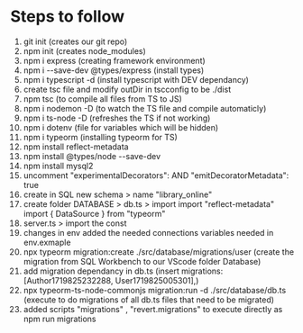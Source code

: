 # Steps to follow
 1. git init (creates our git repo)
 2. npm init (creates node_modules)
 3. npm i express (creating framework environment)
 4. npm i --save-dev @types/express (install types)
 5. npm i typescript -d (install typescript with DEV dependancy)
 7. create tsc file and modify outDir in tscconfig to be ./dist
 6. npm tsc (to compile all files from TS to JS) 
 7. npm i nodemon -D (to watch the TS file and compile automaticly)
 8. npm i ts-node -D (refreshes the TS if not working)
 9. npm i dotenv (file for variables which will be hidden)
 10. npm i typeorm (installing typeorm for TS)
 11. npm install reflect-metadata
 12. npm install @types/node --save-dev
 13. npm install mysql2
 14. uncomment    "experimentalDecorators": AND  "emitDecoratorMetadata": true
 15. create in SQL new schema > name "library_online"
 16. create folder DATABASE > db.ts > import import "reflect-metadata"
import { DataSource } from "typeorm"
17. server.ts > import the const 
18. changes in env added the needed connections variables needed in env.exmaple
19. npx typeorm migration:create ./src/database/migrations/user    (create the migration from SQL Workbench to our VScode folder Database)
20. add migration dependancy in db.ts (insert migrations: [Author1719825232288, User1719825005301],)
21. npx typeorm-ts-node-commonjs migration:run -d ./src/database/db.ts (execute to do migrations of all db.ts files that need to be migrated)
22. added scripts "migrations" , "revert.migrations" to execute directly as npm run migrations
